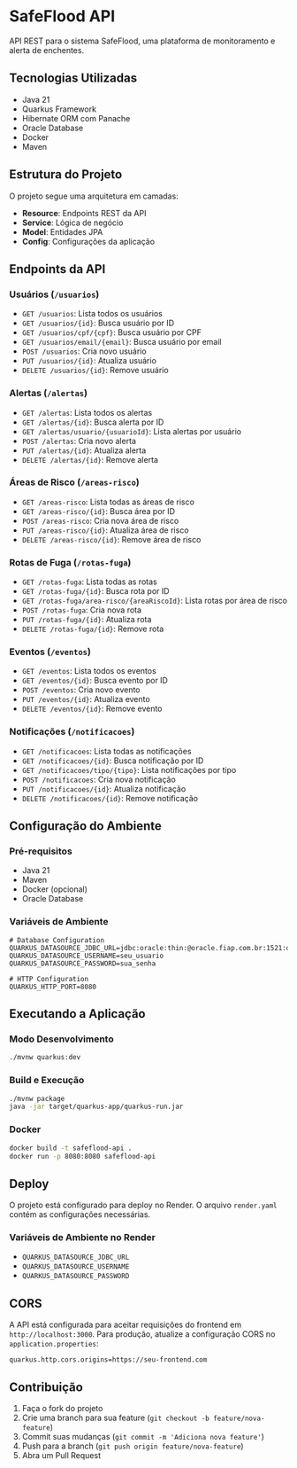 # SafeFlood API

API REST para o sistema SafeFlood, uma plataforma de monitoramento e alerta de enchentes.

## Tecnologias Utilizadas

- Java 21
- Quarkus Framework
- Hibernate ORM com Panache
- Oracle Database
- Docker
- Maven

## Estrutura do Projeto

O projeto segue uma arquitetura em camadas:

- **Resource**: Endpoints REST da API
- **Service**: Lógica de negócio
- **Model**: Entidades JPA
- **Config**: Configurações da aplicação

## Endpoints da API

### Usuários (`/usuarios`)
- `GET /usuarios`: Lista todos os usuários
- `GET /usuarios/{id}`: Busca usuário por ID
- `GET /usuarios/cpf/{cpf}`: Busca usuário por CPF
- `GET /usuarios/email/{email}`: Busca usuário por email
- `POST /usuarios`: Cria novo usuário
- `PUT /usuarios/{id}`: Atualiza usuário
- `DELETE /usuarios/{id}`: Remove usuário

### Alertas (`/alertas`)
- `GET /alertas`: Lista todos os alertas
- `GET /alertas/{id}`: Busca alerta por ID
- `GET /alertas/usuario/{usuarioId}`: Lista alertas por usuário
- `POST /alertas`: Cria novo alerta
- `PUT /alertas/{id}`: Atualiza alerta
- `DELETE /alertas/{id}`: Remove alerta

### Áreas de Risco (`/areas-risco`)
- `GET /areas-risco`: Lista todas as áreas de risco
- `GET /areas-risco/{id}`: Busca área por ID
- `POST /areas-risco`: Cria nova área de risco
- `PUT /areas-risco/{id}`: Atualiza área de risco
- `DELETE /areas-risco/{id}`: Remove área de risco

### Rotas de Fuga (`/rotas-fuga`)
- `GET /rotas-fuga`: Lista todas as rotas
- `GET /rotas-fuga/{id}`: Busca rota por ID
- `GET /rotas-fuga/area-risco/{areaRiscoId}`: Lista rotas por área de risco
- `POST /rotas-fuga`: Cria nova rota
- `PUT /rotas-fuga/{id}`: Atualiza rota
- `DELETE /rotas-fuga/{id}`: Remove rota

### Eventos (`/eventos`)
- `GET /eventos`: Lista todos os eventos
- `GET /eventos/{id}`: Busca evento por ID
- `POST /eventos`: Cria novo evento
- `PUT /eventos/{id}`: Atualiza evento
- `DELETE /eventos/{id}`: Remove evento

### Notificações (`/notificacoes`)
- `GET /notificacoes`: Lista todas as notificações
- `GET /notificacoes/{id}`: Busca notificação por ID
- `GET /notificacoes/tipo/{tipo}`: Lista notificações por tipo
- `POST /notificacoes`: Cria nova notificação
- `PUT /notificacoes/{id}`: Atualiza notificação
- `DELETE /notificacoes/{id}`: Remove notificação

## Configuração do Ambiente

### Pré-requisitos
- Java 21
- Maven
- Docker (opcional)
- Oracle Database

### Variáveis de Ambiente
```properties
# Database Configuration
QUARKUS_DATASOURCE_JDBC_URL=jdbc:oracle:thin:@oracle.fiap.com.br:1521:orcl
QUARKUS_DATASOURCE_USERNAME=seu_usuario
QUARKUS_DATASOURCE_PASSWORD=sua_senha

# HTTP Configuration
QUARKUS_HTTP_PORT=8080
```

## Executando a Aplicação

### Modo Desenvolvimento
```bash
./mvnw quarkus:dev
```

### Build e Execução
```bash
./mvnw package
java -jar target/quarkus-app/quarkus-run.jar
```

### Docker
```bash
docker build -t safeflood-api .
docker run -p 8080:8080 safeflood-api
```

## Deploy

O projeto está configurado para deploy no Render. O arquivo `render.yaml` contém as configurações necessárias.

### Variáveis de Ambiente no Render
- `QUARKUS_DATASOURCE_JDBC_URL`
- `QUARKUS_DATASOURCE_USERNAME`
- `QUARKUS_DATASOURCE_PASSWORD`

## CORS

A API está configurada para aceitar requisições do frontend em `http://localhost:3000`. Para produção, atualize a configuração CORS no `application.properties`:

```properties
quarkus.http.cors.origins=https://seu-frontend.com
```

## Contribuição

1. Faça o fork do projeto
2. Crie uma branch para sua feature (`git checkout -b feature/nova-feature`)
3. Commit suas mudanças (`git commit -m 'Adiciona nova feature'`)
4. Push para a branch (`git push origin feature/nova-feature`)
5. Abra um Pull Request
